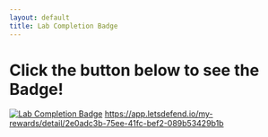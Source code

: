 ```yaml
---
layout: default
title: Lab Completion Badge
---
```



# Click the button below to see the Badge!

[![Lab Completion Badge](https://img.shields.io/badge/Lab%20Completion-Success-brightgreen)](https://app.letsdefend.io/my-rewards/detail/2e0adc3b-75ee-41fc-bef2-089b53429b1b)
https://app.letsdefend.io/my-rewards/detail/2e0adc3b-75ee-41fc-bef2-089b53429b1b
